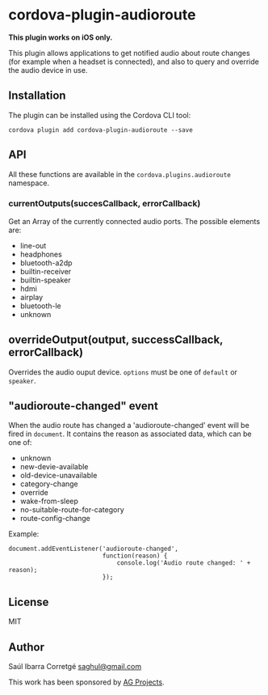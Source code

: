 # cordova-plugin-audioroute

**This plugin works on iOS only.**

This plugin allows applications to get notified audio about route changes (for example when a headset is connected),
and also to query and override the audio device in use.


## Installation

The plugin can be installed using the Cordova CLI tool:

    cordova plugin add cordova-plugin-audioroute --save


## API

All these functions are available in the `cordova.plugins.audioroute` namespace.

### currentOutputs(succesCallback, errorCallback)

Get an Array of the currently connected audio ports. The possible elements are:

* line-out
* headphones
* bluetooth-a2dp
* builtin-receiver
* builtin-speaker
* hdmi
* airplay
* bluetooth-le
* unknown

## overrideOutput(output, successCallback, errorCallback)

Overrides the audio ouput device. `options` must be one of `default` or `speaker`.

## "audioroute-changed" event

When the audio route has changed a 'audioroute-changed' event will be fired in `document`.
It contains the reason as associated data, which can be one of:

* unknown
* new-devie-available
* old-device-unavailable
* category-change
* override
* wake-from-sleep
* no-suitable-route-for-category
* route-config-change

Example:

    document.addEventListener('audioroute-changed',
                              function(reason) {
                                  console.log('Audio route changed: ' + reason);
                              });


## License

MIT


## Author

Saúl Ibarra Corretgé <saghul@gmail.com>

This work has been sponsored by [AG Projects](http://ag-projects.com).
